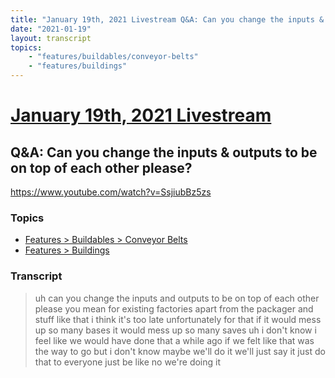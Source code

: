 ```yaml
---
title: "January 19th, 2021 Livestream Q&A: Can you change the inputs & outputs to be on top of each other please?"
date: "2021-01-19"
layout: transcript
topics:
    - "features/buildables/conveyor-belts"
    - "features/buildings"
---
```

# [January 19th, 2021 Livestream](../2021-01-19.md)
## Q&A: Can you change the inputs & outputs to be on top of each other please?
https://www.youtube.com/watch?v=SsjiubBz5zs

### Topics
* [Features > Buildables > Conveyor Belts](../topics/features/buildables/conveyor-belts.md)
* [Features > Buildings](../topics/features/buildings.md)

### Transcript

> uh can you change the inputs and outputs to be on top of each other please you mean for existing factories apart from the packager and stuff like that i think it's too late unfortunately for that if it would mess up so many bases it would mess up so many saves uh i don't know i feel like we would have done that a while ago if we felt like that was the way to go but i don't know maybe we'll do it we'll just say it just do that to everyone just be like no we're doing it
